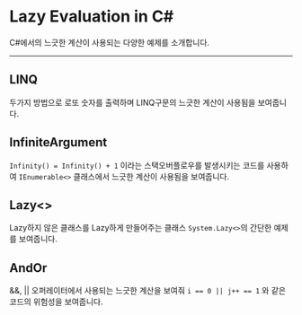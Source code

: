 # Lazy Evaluation in C#
C#에서의 느긋한 계산이 사용되는 다양한 예제를 소개합니다.

------



## LINQ

두가지 방법으로 로또 숫자를 출력하며 LINQ구문의 느긋한 계산이 사용됨을 보여줍니다.

## InfiniteArgument

`Infinity() = Infinity() + 1` 이라는 스택오버플로우를 발생시키는 코드를 사용하여 `IEnumerable<>` 클래스에서 느긋한 계산이 사용됨을 보여줍니다.

## Lazy<>

Lazy하지 않은 클래스를 Lazy하게 만들어주는 클래스 `System.Lazy<>`의 간단한 예제를 보여줍니다.

## AndOr

&&, || 오퍼레이터에서 사용되는 느긋한 계산을 보여줘 `i == 0 || j++ == 1` 와 같은 코드의 위험성을 보여줍니다.